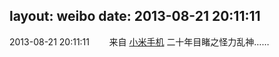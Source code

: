 layout: weibo
date: 2013-08-21 20:11:11
---
2013-08-21 20:11:11  &nbsp;&nbsp;&nbsp;&nbsp;&nbsp;&nbsp; 来自 <a href="http://app.weibo.com/t/feed/22zMnn" rel="nofollow">小米手机</a>
二十年目睹之怪力乱神…… ​​​
